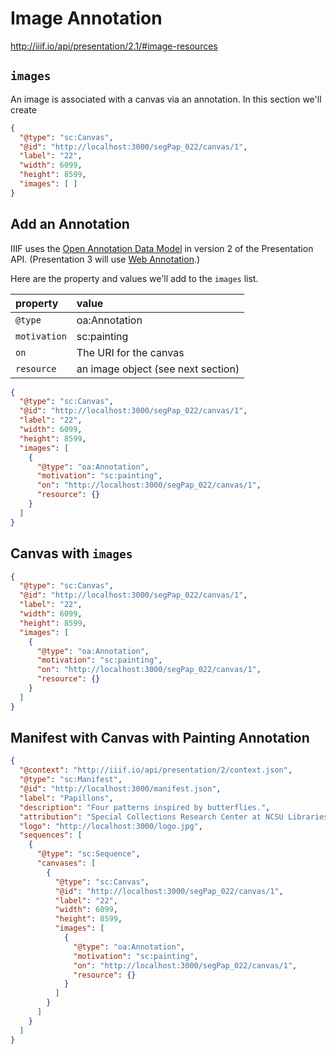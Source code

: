 # Image Annotation

http://iiif.io/api/presentation/2.1/#image-resources

## `images`

An image is associated with a canvas via an annotation. In this section we'll create

```json
{
  "@type": "sc:Canvas",
  "@id": "http://localhost:3000/segPap_022/canvas/1",
  "label": "22",
  "width": 6099,
  "height": 8599,
  "images": [ ]
}
```

## Add an Annotation

IIIF uses the [Open Annotation Data Model](http://www.openannotation.org/spec/core/) in version 2 of the Presentation API. (Presentation 3 will use [Web Annotation](https://www.w3.org/TR/annotation-model/).)

Here are the property and values we'll add to the `images` list.

| property     | value                              |
|:-------------|:-----------------------------------|
| `@type`      | oa:Annotation                      |
| `motivation` | sc:painting                        |
| `on`         | The URI for the canvas             |
| `resource`   | an image object (see next section) |

```json
{
  "@type": "sc:Canvas",
  "@id": "http://localhost:3000/segPap_022/canvas/1",
  "label": "22",
  "width": 6099,
  "height": 8599,
  "images": [
    {
      "@type": "oa:Annotation",
      "motivation": "sc:painting",
      "on": "http://localhost:3000/segPap_022/canvas/1",
      "resource": {}
    }
  ]
}
```

## Canvas with `images`

```json
{
  "@type": "sc:Canvas",
  "@id": "http://localhost:3000/segPap_022/canvas/1",
  "label": "22",
  "width": 6099,
  "height": 8599,
  "images": [
    {
      "@type": "oa:Annotation",
      "motivation": "sc:painting",
      "on": "http://localhost:3000/segPap_022/canvas/1",
      "resource": {}
    }
  ]
}
```

## Manifest with Canvas with Painting Annotation

```json
{
  "@context": "http://iiif.io/api/presentation/2/context.json",
  "@type": "sc:Manifest",
  "@id": "http://localhost:3000/manifest.json",
  "label": "Papillons",
  "description": "Four patterns inspired by butterflies.",
  "attribution": "Special Collections Research Center at NCSU Libraries",
  "logo": "http://localhost:3000/logo.jpg",
  "sequences": [
    {
      "@type": "sc:Sequence",
      "canvases": [
        {
          "@type": "sc:Canvas",
          "@id": "http://localhost:3000/segPap_022/canvas/1",
          "label": "22",
          "width": 6099,
          "height": 8599,
          "images": [
            {
              "@type": "oa:Annotation",
              "motivation": "sc:painting",
              "on": "http://localhost:3000/segPap_022/canvas/1",
              "resource": {}
            }
          ]
        }
      ]
    }
  ]
}
```
